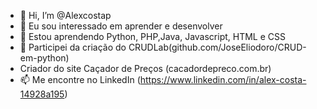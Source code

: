- 👋 Hi, I’m @Alexcostap
- 👀 Eu sou interessado em aprender e desenvolver 
- 🌱 Estou aprendendo Python, PHP,Java, Javascript, HTML e CSS 
- 💞️ Participei da criação do CRUDLab(github.com/JoseEliodoro/CRUD-em-python)
- Criador do site Caçador de Preços (cacadordepreco.com.br)
- 📫 Me encontre no LinkedIn (https://www.linkedin.com/in/alex-costa-14928a195)

<!---
Alexcostap/Alexcostap is a ✨ special ✨ repository because its `README.md` (this file) appears on your GitHub profile.
You can click the Preview link to take a look at your changes.
--->
